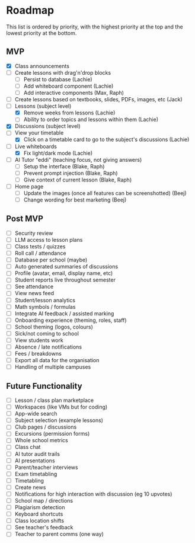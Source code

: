 # Roadmap

This list is ordered by priority, with the highest priority at the top and the lowest priority at the bottom.

## MVP

- [x] Class announcements
- [ ] Create lessons with drag'n'drop blocks
  - [ ] Persist to database (Lachie)
  - [ ] Add whiteboard component (Lachie)
  - [ ] Add interactive components (Max, Raph)
- [ ] Create lessons based on textbooks, slides, PDFs, images, etc (Jack)
- [ ] Lessons (subject level)
  - [x] Remove weeks from lessons (Lachie)
  - [ ] Ability to order topics and lessons within them (Lachie)
- [x] Discussions (subject level)
- [ ] View your timetable
  - [x] Click on a timetable card to go to the subject's discussions (Lachie)
- [ ] Live whiteboards
  - [x] Fix light/dark mode (Lachie)
- [ ] AI Tutor "eddi" (teaching focus, not giving answers)
  - [ ] Setup the interface (Blake, Raph)
  - [ ] Prevent prompt injection (Blake, Raph)
  - [ ] Give context of current lesson (Blake, Raph)
- [ ] Home page
  - [ ] Update the images (once all features can be screenshotted) (Beej)
  - [ ] Change wording for best marketing (Beej)

## Post MVP

- [ ] Security review
- [ ] LLM access to lesson plans
- [ ] Class tests / quizzes
- [ ] Roll call / attendance
- [ ] Database per school (maybe)
- [ ] Auto generated summaries of discussions
- [ ] Profile (avatar, email, display name, etc)
- [ ] Student reports live throughout semester
- [ ] See attendance
- [ ] View news feed
- [ ] Student/lesson analytics
- [ ] Math symbols / formulas
- [ ] Integrate AI feedback / assisted marking
- [ ] Onboarding experience (theming, roles, staff)
- [ ] School theming (logos, colours)
- [ ] Sick/not coming to school
- [ ] View students work
- [ ] Absence / late notifications
- [ ] Fees / breakdowns
- [ ] Export all data for the organisation
- [ ] Handling of multiple campuses

## Future Functionality

- [ ] Lesson / class plan marketplace
- [ ] Workspaces (like VMs but for coding)
- [ ] App-wide search
- [ ] Subject selection (example lessons)
- [ ] Club pages / discussions
- [ ] Excursions (permission forms)
- [ ] Whole school metrics
- [ ] Class chat
- [ ] AI tutor audit trails
- [ ] AI presentations
- [ ] Parent/teacher interviews
- [ ] Exam timetabling
- [ ] Timetabling
- [ ] Create news
- [ ] Notifications for high interaction with discussion (eg 10 upvotes)
- [ ] School map / directions
- [ ] Plagiarism detection
- [ ] Keyboard shortcuts
- [ ] Class location shifts
- [ ] See teacher's feedback
- [ ] Teacher to parent comms (one way)
